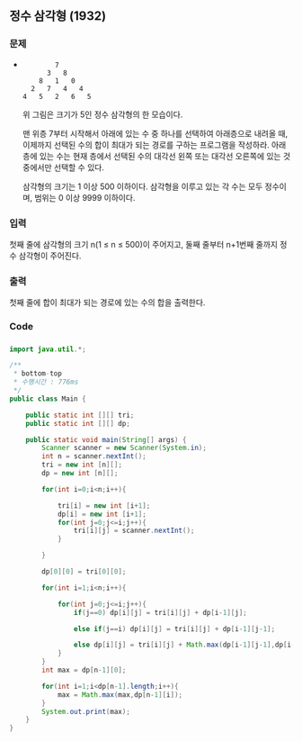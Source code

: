 ## 정수 삼각형 (1932)

### 문제

- ```
          7
        3   8
      8   1   0
    2   7   4   4
  4   5   2   6   5
  ```

  위 그림은 크기가 5인 정수 삼각형의 한 모습이다.

  맨 위층 7부터 시작해서 아래에 있는 수 중 하나를 선택하여 아래층으로 내려올 때, 이제까지 선택된 수의 합이 최대가 되는 경로를 구하는 프로그램을 작성하라. 아래층에 있는 수는 현재 층에서 선택된 수의 대각선 왼쪽 또는 대각선 오른쪽에 있는 것 중에서만 선택할 수 있다.

  삼각형의 크기는 1 이상 500 이하이다. 삼각형을 이루고 있는 각 수는 모두 정수이며, 범위는 0 이상 9999 이하이다.



### 입력

첫째 줄에 삼각형의 크기 n(1 ≤ n ≤ 500)이 주어지고, 둘째 줄부터 n+1번째 줄까지 정수 삼각형이 주어진다.



### 출력

첫째 줄에 합이 최대가 되는 경로에 있는 수의 합을 출력한다.



### Code

##### 

```java
import java.util.*;

/**
 * bottom-top
 * 수행시간 : 776ms
 */
public class Main {

    public static int [][] tri;
    public static int [][] dp;

    public static void main(String[] args) {
        Scanner scanner = new Scanner(System.in);
        int n = scanner.nextInt();
        tri = new int [n][];
        dp = new int [n][];

        for(int i=0;i<n;i++){

            tri[i] = new int [i+1];
            dp[i] = new int [i+1];
            for(int j=0;j<=i;j++){
                tri[i][j] = scanner.nextInt();
            }

        }

        dp[0][0] = tri[0][0];

        for(int i=1;i<n;i++){

            for(int j=0;j<=i;j++){
                if(j==0) dp[i][j] = tri[i][j] + dp[i-1][j];

                else if(j==i) dp[i][j] = tri[i][j] + dp[i-1][j-1];

                else dp[i][j] = tri[i][j] + Math.max(dp[i-1][j-1],dp[i-1][j]);
            }
        }
        int max = dp[n-1][0];

        for(int i=1;i<dp[n-1].length;i++){
            max = Math.max(max,dp[n-1][i]);
        }
        System.out.print(max);
    }
}
```



